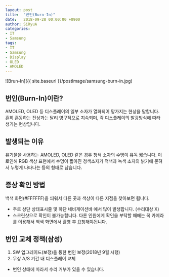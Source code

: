 ```yaml
---
layout: post
title:  "번인(Burn-In)"
date:   2018-09-28 00:00:00 +0900
author: SiRyuA
categories:
- IT
- Samsung
tags:
- IT
- Samsung
- Display
- OLED
- AMOLED
---
```


![Brun-In]({{ site.baseurl }}/postImage/samsung-burn-in.jpg)


## 번인(Burn-In)이란?
AMOLED, OLED 등 디스플레이의 일부 소자가 열화되어 망가지는 현상을 말합니다. 흔히 혼동하는 잔상과는 달리 영구적으로 지속되며, 각 디스플레이의 발광방식에 따라 생기는 현상입니다.


## 발생되는 이유
유기물을 사용하는 AMOLED, OLED 같은 경우 청색 소자의 수명이 유독 짧습니다. 이로인해 RGB 색상 표현에서 수명이 짧아진 청색소자가 적색과 녹색 소자의 밝기에 묻혀서 누렇게 나타나는 등의 형태로 남습니다.


## 증상 확인 방법
백색 화면(#FFFFFF)을 띄워서 다른 곳과 색상이 다른 지점을 찾아보면 됩니다.
* 주로 상단 상태표시줄 및 하단 네비게이션바 에서 많이 발생합니다. (수리대상 X)
* 스크린샷으로 확인이 불가능합니다. 다른 인원에게 확인을 부탁할 때에는 꼭 카메라를 이용해서 백색 화면에서 촬영 후 요청해야됩니다.


## 번인 교체 정책(삼성)
1. SW 업그레이드(보정)을 통한 번인 보정(2018년 9월 시행)
2. 무상 A/S 기간 내 디스플레이 교체
* 번인 상태에 따라서 수리 거부가 있을 수 있습니다.
